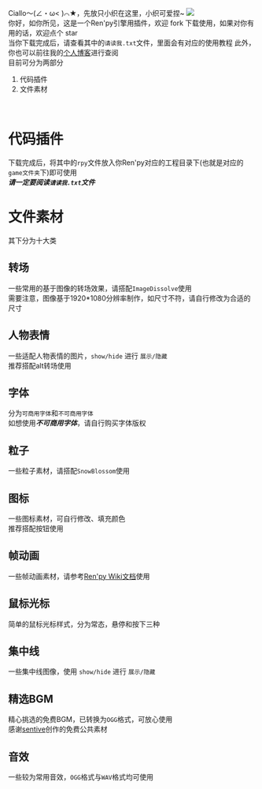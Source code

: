 Ciallo～(∠・ω< )⌒★，先放只小织在这里，小织可爱捏~
![](https://www.helloimg.com/i/2024/12/08/6755aed0a041d.png)
<br>
你好，如你所见，这是一个Ren'py引擎用插件，欢迎 fork 下载使用，如果对你有用的话，欢迎点个 star
<br>
当你下载完成后，请查看其中的`请读我.txt`文件，里面会有对应的使用教程
此外，你也可以前往我的[个人博客](https://lucylcarus.github.io/)进行查阅
<br>
目前可分为两部分
1. 代码插件
2. 文件素材
<br>

# 代码插件
下载完成后，将其中的`rpy`文件放入你Ren'py对应的工程目录下(也就是对应的`game文件夹`下)即可使用
<br>
***请一定要阅读`请读我.txt`文件***

# 文件素材
其下分为十大类

## 转场
一些常用的基于图像的转场效果，请搭配`ImageDissolve`使用
<br>
需要注意，图像基于1920*1080分辨率制作，如尺寸不符，请自行修改为合适的尺寸

## 人物表情
一些适配人物表情的图片，`show/hide` 进行 `展示/隐藏`
<br>
推荐搭配alt转场使用

## 字体
分为`可商用字体`和`不可商用字体`
<br>
如想使用***不可商用字体***，请自行购买字体版权

## 粒子
一些粒子素材，请搭配`SnowBlossom`使用

## 图标
一些图标素材，可自行修改、填充颜色
<br>
推荐搭配按钮使用

## 帧动画
一些帧动画素材，请参考[Ren'py Wiki文档](https://www.renpy.org/wiki/renpy/doc/reference/functions/anim.Filmstrip)使用

## 鼠标光标
简单的鼠标光标样式，分为常态，悬停和按下三种

## 集中线
一些集中线图像，使用 `show/hide` 进行 `展示/隐藏`

## 精选BGM
精心挑选的免费BGM，已转换为`OGG`格式，可放心使用
<br>
感谢[sentive](https://www.sentive.net/)创作的免费公共素材

## 音效
一些较为常用音效，`OGG`格式与`WAV`格式均可使用
